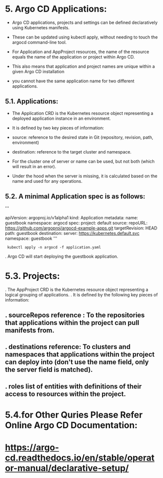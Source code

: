 
#  5. Argo CD Applications:

+ Argo CD applications, projects and settings can be defined declaratively using Kubernetes manifests. 
+ These can be updated using kubectl apply, without needing to touch the argocd command-line tool.

+ For Application and AppProject resources, the name of the resource equals the name of the application or project within Argo CD. 
+ This also means that application and project names are unique within a given Argo CD installation
+ you cannot have the same application name for two different applications.


## 5.1. Applications:

+ The Application CRD is the Kubernetes resource object representing a deployed application instance in an environment. 
+ It is defined by two key pieces of information:

+ source:  reference to the desired state in Git (repository, revision, path, environment)

+ destination:  reference to the target cluster and namespace. 
+ For the cluster one of server or name can be used, but not both (which will result in an error). 
+ Under the hood when the server is missing, it is calculated based on the name and used for any operations.


## 5.2. A minimal Application spec is as follows:

'''

apiVersion: argoproj.io/v1alpha1
kind: Application
metadata:
  name: guestbook
  namespace: argocd
spec:
  project: default
  source:
    repoURL: https://github.com/argoproj/argocd-example-apps.git
    targetRevision: HEAD
    path: guestbook
  destination:
    server: https://kubernetes.default.svc
    namespace: guestbook
    '''

	
     kubectl apply -n argocd -f application.yaml 

. Argo CD will start deploying the guestbook application.



5.3. Projects:
===============
. The AppProject CRD is the Kubernetes resource object representing a logical grouping of applications. 
. It is defined by the following key pieces of information:

. sourceRepos reference : To the repositories that applications within the project can pull manifests from.
------------------------
. destinations reference: To clusters and namespaces that applications within the project can deploy into (don't use the name field, only the server field is matched).
--------------------------
. roles list of entities with definitions of their access to resources within the project.
-------------


5.4.for Other Quries Please Refer Online Argo CD Documentation:
===============================================================

# https://argo-cd.readthedocs.io/en/stable/operator-manual/declarative-setup/

